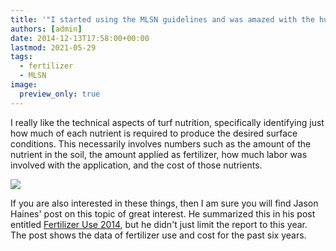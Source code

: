 ```yaml
---
title: '"I started using the MLSN guidelines and was amazed with the huge impact this made"'
authors: [admin] 
date: 2014-12-13T17:58:00+00:00
lastmod: 2021-05-29
tags:
  - fertilizer
  - MLSN
image:
  preview_only: true
---
```


I really like the technical aspects of turf nutrition, specifically identifying just how much of each nutrient is required to produce the desired surface conditions. This necessarily involves numbers such as the amount of the nutrient in the soil, the amount applied as fertilizer, how much labor was involved with the application, and the cost of those nutrients.

![](https://2.bp.blogspot.com/-SAxjDEEymCg/VIIojSmOGgI/AAAAAAAAlO8/e7oOpwMG9XA/s1600/fert%242014.png)

If you are also interested in these things, then I am sure you will find Jason Haines' post on this topic of great interest. He summarized this in his post entitled [Fertilizer Use 2014](https://www.turfhacker.com/2014/12/fertilizer-use-2014.html), but he didn't just limit the report to this year. The post shows the data of fertilizer use and cost for the past six years.



